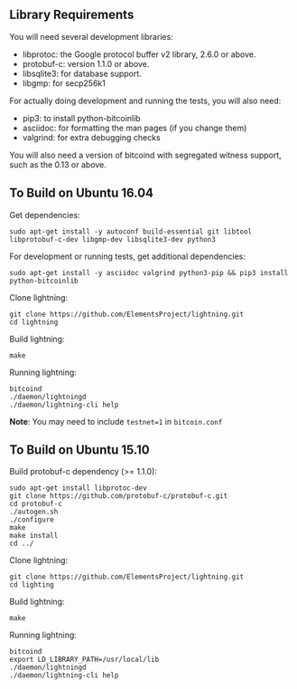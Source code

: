 Library Requirements
--------------------

You will need several development libraries:
* libprotoc: the Google protocol buffer v2 library, 2.6.0 or above.
* protobuf-c: version 1.1.0 or above.
* libsqlite3: for database support.
* libgmp: for secp256k1

For actually doing development and running the tests, you will also need:
* pip3: to install python-bitcoinlib
* asciidoc: for formatting the man pages (if you change them)
* valgrind: for extra debugging checks

You will also need a version of bitcoind with segregated witness support,
such as the 0.13 or above.

To Build on Ubuntu 16.04
---------------------

Get dependencies:
```
sudo apt-get install -y autoconf build-essential git libtool libprotobuf-c-dev libgmp-dev libsqlite3-dev python3
```

For development or running tests, get additional dependencies:
```
sudo apt-get install -y asciidoc valgrind python3-pip && pip3 install python-bitcoinlib
```

Clone lightning:
```
git clone https://github.com/ElementsProject/lightning.git
cd lightning
```

Build lightning:
```
make
```

Running lightning:
```
bitcoind
./daemon/lightningd
./daemon/lightning-cli help
```
**Note**: You may need to include `testnet=1` in `bitcoin.conf`

To Build on Ubuntu 15.10
------------------------
Build protobuf-c dependency (>= 1.1.0):
```
sudo apt-get install libprotoc-dev
git clone https://github.com/protobuf-c/protobuf-c.git
cd protobuf-c
./autogen.sh
./configure
make
make install
cd ../
```

Clone lightning:
```
git clone https://github.com/ElementsProject/lightning.git
cd lighting
```

Build lightning:
```
make
```

Running lightning:
```
bitcoind
export LD_LIBRARY_PATH=/usr/local/lib
./daemon/lightningd
./daemon/lightning-cli help
```
